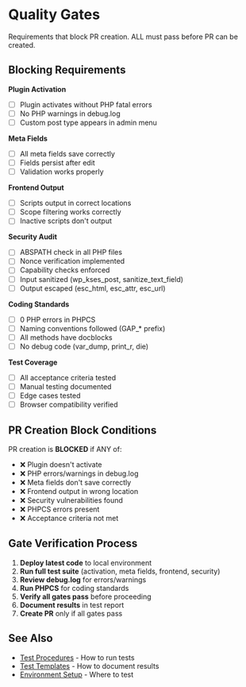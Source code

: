 # Quality Gates

Requirements that block PR creation. ALL must pass before PR can be created.

## Blocking Requirements

**Plugin Activation**
- [ ] Plugin activates without PHP fatal errors
- [ ] No PHP warnings in debug.log
- [ ] Custom post type appears in admin menu

**Meta Fields**
- [ ] All meta fields save correctly
- [ ] Fields persist after edit
- [ ] Validation works properly

**Frontend Output**
- [ ] Scripts output in correct locations
- [ ] Scope filtering works correctly
- [ ] Inactive scripts don't output

**Security Audit**
- [ ] ABSPATH check in all PHP files
- [ ] Nonce verification implemented
- [ ] Capability checks enforced
- [ ] Input sanitized (wp_kses_post, sanitize_text_field)
- [ ] Output escaped (esc_html, esc_attr, esc_url)

**Coding Standards**
- [ ] 0 PHP errors in PHPCS
- [ ] Naming conventions followed (GAP_* prefix)
- [ ] All methods have docblocks
- [ ] No debug code (var_dump, print_r, die)

**Test Coverage**
- [ ] All acceptance criteria tested
- [ ] Manual testing documented
- [ ] Edge cases tested
- [ ] Browser compatibility verified

## PR Creation Block Conditions

PR creation is **BLOCKED** if ANY of:
- ❌ Plugin doesn't activate
- ❌ PHP errors/warnings in debug.log
- ❌ Meta fields don't save correctly
- ❌ Frontend output in wrong location
- ❌ Security vulnerabilities found
- ❌ PHPCS errors present
- ❌ Acceptance criteria not met

## Gate Verification Process

1. **Deploy latest code** to local environment
2. **Run full test suite** (activation, meta fields, frontend, security)
3. **Review debug.log** for errors/warnings
4. **Run PHPCS** for coding standards
5. **Verify all gates pass** before proceeding
6. **Document results** in test report
7. **Create PR** only if all gates pass

## See Also

- [Test Procedures](test-procedures.md) - How to run tests
- [Test Templates](test-templates.md) - How to document results
- [Environment Setup](environment-setup.md) - Where to test
